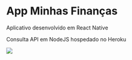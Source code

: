 # App Minhas Finanças

Aplicativo desenvolvido em React Native

Consulta API em NodeJS hospedado no Heroku

![](https://camo.githubusercontent.com/dc1452f28009a1dfe00bcb299dad61343f66d526ca6a1c3e8f239b56e31e33e0/68747470733a2f2f692e6962622e636f2f4b73474a46535a2f57686174732d4170702d566964656f2d323032312d30362d31302d61742d31382d32342d30312e676966)
